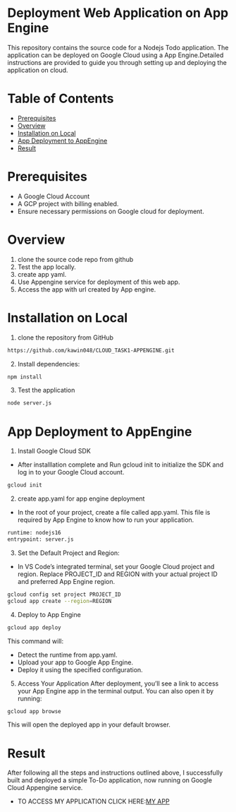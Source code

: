 # Deployment Web Application on App Engine
This repository contains the source code for a Nodejs Todo application. The application can be deployed  on Google Cloud using a App Engine.Detailed instructions are provided to guide you through setting up and deploying the application on cloud.

# Table of Contents
- [Prerequisites](https://github.com/kawin048/CLOUD_TASK1-APPENGINE/blob/main/README.md#prerequisites)
- [Overview](https://github.com/kawin048/CLOUD_TASK1-APPENGINE/blob/main/README.md#overview)
- [Installation on Local](https://github.com/kawin048/CLOUD_TASK1-APPENGINE/blob/main/README.md#installation-on-local)
- [App Deployment to AppEngine](https://github.com/kawin048/CLOUD_TASK1-APPENGINE/blob/main/README.md#app-deployment-to-appengine)
- [Result](https://github.com/kawin048/CLOUD_TASK1-APPENGINE/blob/main/README.md#result)

# Prerequisites
- A Google Cloud Account 
- A GCP project with billing enabled.
- Ensure necessary permissions on Google cloud for deployment.
  

# Overview
1. clone the source code repo from github
2. Test the app locally.
3. create app yaml.
4. Use Appengine service for deployment of this web app.
5. Access the app with url created by App engine.
   
# Installation on Local
1. clone the repository from GitHub
```bash
https://github.com/kawin048/CLOUD_TASK1-APPENGINE.git
```
2. Install dependencies:

```bash
npm install
```

3. Test the application
```bash
node server.js
```

# App Deployment to AppEngine

1. Install Google Cloud SDK
  - After installlation complete and Run gcloud init to initialize the SDK and log in to your Google Cloud account.
```bash
gcloud init
```
2. create app.yaml for app engine deployment
  - In the root of your project, create a file called app.yaml. This file is required by App Engine to know how to run your application.
```bash
runtime: nodejs16
entrypoint: server.js
```
3. Set the Default Project and Region:
  - In VS Code’s integrated terminal, set your Google Cloud project and region. Replace PROJECT_ID and REGION with your actual project ID and preferred App Engine region.
```bash
gcloud config set project PROJECT_ID
gcloud app create --region=REGION
```
4. Deploy to App Engine
```bash
gcloud app deploy
```
This command will:

- Detect the runtime from app.yaml.
- Upload your app to Google App Engine.
- Deploy it using the specified configuration.

5. Access Your Application
After deployment, you’ll see a link to access your App Engine app in the terminal output. You can also open it by running:
```bash
gcloud app browse
```
This will open the deployed app in your default browser.

# Result
After following all the steps and instructions outlined above, I successfully built and deployed a simple To-Do application, now running on Google Cloud Appengine service.
- TO ACCESS MY APPLICATION CLICK HERE:[MY APP](https://asuvath-msd07.as.r.appspot.com/)



  
